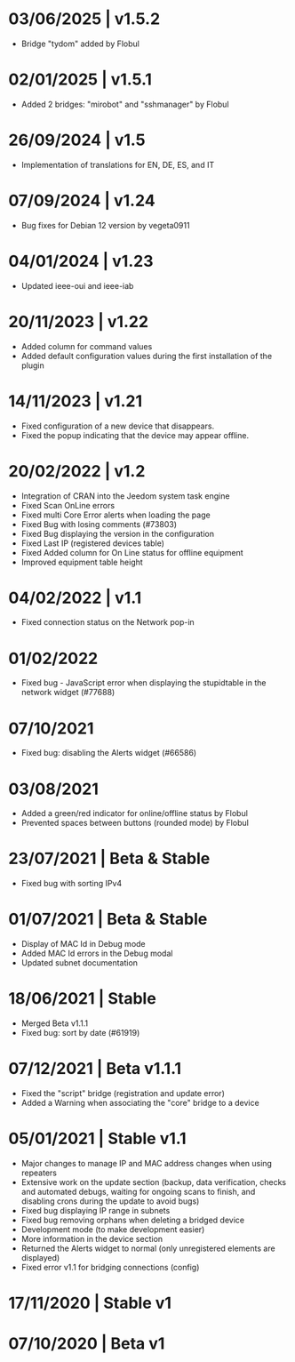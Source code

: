 # 03/06/2025 | v1.5.2
* Bridge "tydom" added by Flobul

# 02/01/2025 | v1.5.1
* Added 2 bridges: "mirobot" and "sshmanager" by Flobul

# 26/09/2024 | v1.5
* Implementation of translations for EN, DE, ES, and IT

# 07/09/2024 | v1.24
* Bug fixes for Debian 12 version by vegeta0911

# 04/01/2024 | v1.23
* Updated ieee-oui and ieee-iab

# 20/11/2023 | v1.22
* Added column for command values
* Added default configuration values during the first installation of the plugin

# 14/11/2023 | v1.21
* Fixed configuration of a new device that disappears.
* Fixed the popup indicating that the device may appear offline.

# 20/02/2022 | v1.2
* Integration of CRAN into the Jeedom system task engine
* Fixed Scan OnLine errors
* Fixed multi Core Error alerts when loading the page
* Fixed Bug with losing comments (#73803)
* Fixed Bug displaying the version in the configuration
* Fixed Last IP (registered devices table)
* Fixed Added column for On Line status for offline equipment
* Improved equipment table height

# 04/02/2022 | v1.1
* Fixed connection status on the Network pop-in

# 01/02/2022
* Fixed bug - JavaScript error when displaying the stupidtable in the network widget (#77688)

# 07/10/2021
* Fixed bug: disabling the Alerts widget (#66586)

# 03/08/2021
* Added a green/red indicator for online/offline status by Flobul
* Prevented spaces between buttons (rounded mode) by Flobul

# 23/07/2021 | Beta & Stable
* Fixed bug with sorting IPv4

# 01/07/2021 | Beta & Stable
* Display of MAC Id in Debug mode
* Added MAC Id errors in the Debug modal
* Updated subnet documentation

# 18/06/2021 | Stable
* Merged Beta v1.1.1
* Fixed bug: sort by date (#61919)

# 07/12/2021 | Beta v1.1.1
* Fixed the "script" bridge (registration and update error)
* Added a Warning when associating the "core" bridge to a device

# 05/01/2021 | Stable v1.1
* Major changes to manage IP and MAC address changes when using repeaters
* Extensive work on the update section (backup, data verification, checks and automated debugs, waiting for ongoing scans to finish, and disabling crons during the update to avoid bugs)
* Fixed bug displaying IP range in subnets
* Fixed bug removing orphans when deleting a bridged device
* Development mode (to make development easier)
* More information in the device section
* Returned the Alerts widget to normal (only unregistered elements are displayed)
* Fixed error v1.1 for bridging connections (config)

# 17/11/2020 | Stable v1

# 07/10/2020 | Beta v1
